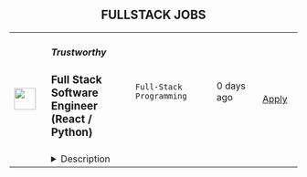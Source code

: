 <div align="center"><h2>FULLSTACK JOBS</h2></div><table><tr>
                <td width="100" height="100" rowspan="2">
                    <img src="https://wwr-pro.s3.amazonaws.com/logos/0018/1942/logo.gif" width="38px" height="auto">
                </td>
                <td width="300">
                    <h5>Trustworthy</h5>
                    <h3> Full Stack Software Engineer (React / Python)</h3>
                </td>
                <td width="300">
                    <code>Full-Stack Programming</code>
                </td>
                <td width="200">
                <text>0 days ago</text>
                </td>
                <td width="100" rowspan="2">
                <a href="https://weworkremotely.com/remote-jobs/trustworthy-full-stack-software-engineer-react-python" align="right" target="_blank">Apply</a>
                </td>
            </tr>
            <tr>
                <td colspan="3">
                <details><summary>Description</summary>
                <img src="https://we-work-remotely.imgix.net/logos/0018/1942/logo.gif?ixlib=rails-4.0.0&w=50&h=50&dpr=2&fit=fill&auto=compress" />

<p>
  <strong>Headquarters:</strong> San Francisco
    <br /><strong>URL:</strong> <a href="https://www.trustworthy.com">https://www.trustworthy.com</a>
</p>

<div>We’re a venture-backed startup on the verge of creating a new category we’re calling the <strong>Family Operating System</strong>™, and we want you on our team. At Trustworthy our mission is to keep families organized and prepared for the unexpected by delivering a secure and beautiful online service that keeps their most important information up-to-date and accessible. Trustworthy is the family’s single destination point for everything from financial accounts, life insurance policies, and estate documents to family stories, traditions, and passport numbers.<br><br>We are seeking a seasoned <strong>Full Stack Developer</strong> who sees software development as equal parts arts and science, has a knack for visual design and utility, and is comfortable with back end engineering.<br><br>
</div><div><strong>Requirements</strong></div><ul>
<li>5+ plus years of relevant development experience.</li>
<li>Highly experienced in building single page applications based on <strong>React/Redux</strong> and <strong>Typescript</strong>
</li>
<li>Experience with TDD using frameworks such as Jest, Jasmine, Mocha or Cypress</li>
<li>Experience with Authentication and Authorization (Keycloak, Auth0, Okta, Cognito etc.)</li>
<li>Extensive experience with REST APIs.</li>
<li>Experience with building modern web applications based on <strong>Python</strong> (Django, Flask, etc.)</li>
<li>5+ years of HTML/CSS experience, including concepts like layout, specificity, and cross browser compatibility</li>
<li>Strong Unix command-line and shell scripting fundamentals (bash, grep, ssh, etc)</li>
<li>Hand-on experience with unit-tests, integration tests implementation, mocking.</li>
<li>Experience with scalable web application design patterns and micro services architecture principles.</li>
<li>Solid understanding of the Agile development practices and the software development lifecycle.</li>
</ul><div><strong>Responsibilities:</strong></div><ul>
<li>In close collaboration with Product and Design teams, ideate software solutions, and turn wireframes into effective code.</li>
<li>Design client-side and server-side architecture.</li>
<li>Build the front-end applications through appealing visual design. Build features with a mobile responsive design.</li>
<li>Implement rich, interactive data visualizations using modern JavaScript and software development techniques.</li>
<li>Develop and manage well-functioning databases and software solutions. Write effective RESTful APIs.</li>
<li>Test software to ensure responsiveness and efficiency.</li>
<li>Troubleshoot, debug and upgrade software. Apply your problem-solving skills to peel away the layers to understand the core issue and address it with elegant solutions.</li>
<li>Keep current with key industry trends and developments that can be applied to Company’s needs.</li>
</ul><div><strong>Preferred qualifications, but not required:</strong></div><ul>
<li>Experience with automation tools and frameworks.</li>
<li>Experience with <strong>RTK</strong> query</li>
<li>Infrastructure / DevOps experience (continuous integration setup, deploying and running applications in a test and production environment etc.)</li>
<li>Experience with Docker and CI/CD using GitHub Actions.</li>
<li>Amazon Web Services (AWS) experience.</li>
</ul><div><strong>Benefits</strong></div><ul>
<li>
<strong>Healthcare benefits</strong> - 80% for you, 60% for your family. Medical, dental, vision.</li>
<li>
<strong>Equity benefits</strong> - Generous equity in the company you're helping to build.</li>
<li>
<strong>Generous vacation</strong> - Unlimited vacations. No one can work all the time.</li>
<li>
<strong>Home office setup</strong> - Set up your work environment and make it work with a sitting/standing desk + all the HW and SW you need. 100% on us.</li>
<li>
<strong>Annual team meetings</strong> - Team cultural events online and in person. We're remote but we're not distant ;-)</li>
<li>
<strong>Birthdays off!</strong> - We celebrate your birth and you take the day to enjoy and relax.</li>
</ul><div><br></div>

<p><strong>To apply:</strong> <a href="https://weworkremotely.com/remote-jobs/trustworthy-full-stack-software-engineer-react-python">https://weworkremotely.com/remote-jobs/trustworthy-full-stack-software-engineer-react-python</a></p>

                </details>
                </td>
            </tr>,<tr>
                <td width="100" height="100" rowspan="2">
                    <img src="https://pbs.twimg.com/profile_images/1177267684574208000/54eG3WmW_400x400.jpg" width="38px" height="auto">
                </td>
                <td width="300">
                    <h5>SafetyWing</h5>
                    <h3>Fullstack Engineer </h3>
                </td>
                <td width="300">
                    <code></code>
                </td>
                <td width="200">
                <text>0 days ago</text>
                </td>
                <td width="100" rowspan="2">
                <a href="https://safetywing.pinpointhq.com/en/jobs/85454" align="right" target="_blank">Apply</a>
                </td>
            </tr>
            <tr>
                <td colspan="3">
                <details><summary>Description</summary>
                <h2>🧘 What we offer</h2> <div><!--block-->We operate in a fully remote work environment – work from anywhere globally.&nbsp;<br><br>You will receive salary and equity compensation, premium health insurance that works in every country worldwide, travel insurance, a laptop, an office stipend, a minimum of four weeks of vacation per year, and a personal development budget.</div><div><!--block--><br>We have a minimum of two annual team gatherings. The previous ones were in&nbsp; Ljubljana, San Francisco, Mexico and Bali. Also, you will be able to attend at least one relevant dev conference yearly.<br><br>We are looking forward to hearing from you!</div> <div><!--block-->We are seeking a Fullstack engineer<strong> </strong>interested in building a global safety net.</div><div><!--block--><br>At <strong>SafetyWing</strong>, we do not have a strong division between tech and product - we are all part of product development and participate in strategic decisions for the company. We believe this is the path to creating great products.</div><div><!--block--><br></div><div><!--block-->We are on a mission to remove the role of geographical borders as a barrier to equal opportunities and freedom for everyone. And we are doing that by creating simple health, insurance, and retirement products for remote workers worldwide as a replacement for national welfare systems.<br>Our current customers are digital nomads (b2c) and remote companies (b2b).</div> <h2>💻 Languages and technologies we use</h2>  <ul><li><!--block-->Java (and some Kotlin), Guice (dependency injection), Gradle</li><li><!--block-->Typescript, React, Redux, Framer Motion</li><li><!--block-->MySQL (with Hibernate and Liquibase)</li><li><!--block-->Google cloud platform</li></ul> <h2>🧪 We are looking for someone who</h2> <ul><li><!--block-->Is great at programming and enjoys what they do</li><li><!--block-->Enjoys taking ownership over a product</li><li><!--block-->Wants to help build a global social safety net on the internet</li><li><!--block-->Thinks for themselves instead of copying others</li><li><!--block-->Is creative and bold in the face of any problem</li><li><!--block-->Is intellectually honest and has high integrity</li></ul>
                </details>
                </td>
            </tr></table>